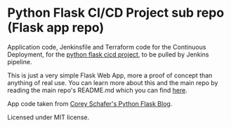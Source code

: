 # Python Flask CI/CD Project sub repo (Flask app repo)
Application code, Jenkinsfile and Terraform code for the Continuous
Deployment, for the [python flask cicd
project](https://github.com/Ignacy-s/python-flask-cicd), to be pulled
by Jenkins pipeline.

This is just a very simple Flask Web App, more a proof of concept than
anything of real use. You can learn more about this and the main repo
by reading the main repo's README.md which you can find
[here](https://github.com/Ignacy-s/python-flask-cicd/blob/master/README.md).

App code taken from [Corey Schafer's Python Flask Blog](https://github.com/CoreyMSchafer/code_snippets/tree/master/Python/Flask_Blog).

Licensed under MIT license.
